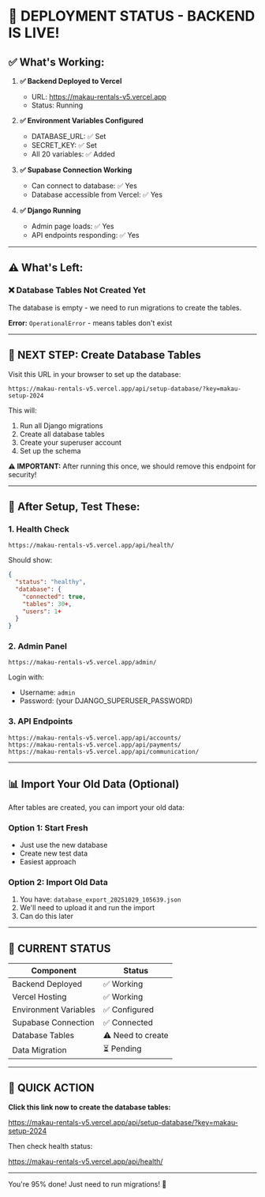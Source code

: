 # 🎉 DEPLOYMENT STATUS - BACKEND IS LIVE!

## ✅ What's Working:

1. **✅ Backend Deployed to Vercel**
   - URL: https://makau-rentals-v5.vercel.app
   - Status: Running

2. **✅ Environment Variables Configured**
   - DATABASE_URL: ✅ Set
   - SECRET_KEY: ✅ Set
   - All 20 variables: ✅ Added

3. **✅ Supabase Connection Working**
   - Can connect to database: ✅ Yes
   - Database accessible from Vercel: ✅ Yes

4. **✅ Django Running**
   - Admin page loads: ✅ Yes
   - API endpoints responding: ✅ Yes

---

## ⚠️ What's Left:

### ❌ Database Tables Not Created Yet

The database is empty - we need to run migrations to create the tables.

**Error:** `OperationalError` - means tables don't exist

---

## 🔧 NEXT STEP: Create Database Tables

Visit this URL in your browser to set up the database:

```
https://makau-rentals-v5.vercel.app/api/setup-database/?key=makau-setup-2024
```

This will:
1. Run all Django migrations
2. Create all database tables
3. Create your superuser account
4. Set up the schema

**⚠️ IMPORTANT:** After running this once, we should remove this endpoint for security!

---

## 🧪 After Setup, Test These:

### 1. Health Check
```
https://makau-rentals-v5.vercel.app/api/health/
```

Should show:
```json
{
  "status": "healthy",
  "database": {
    "connected": true,
    "tables": 30+,
    "users": 1+
  }
}
```

### 2. Admin Panel
```
https://makau-rentals-v5.vercel.app/admin/
```

Login with:
- Username: `admin`
- Password: (your DJANGO_SUPERUSER_PASSWORD)

### 3. API Endpoints
```
https://makau-rentals-v5.vercel.app/api/accounts/
https://makau-rentals-v5.vercel.app/api/payments/
https://makau-rentals-v5.vercel.app/api/communication/
```

---

## 📊 Import Your Old Data (Optional)

After tables are created, you can import your old data:

### Option 1: Start Fresh
- Just use the new database
- Create new test data
- Easiest approach

### Option 2: Import Old Data
1. You have: `database_export_20251029_105639.json`
2. We'll need to upload it and run the import
3. Can do this later

---

## 🎯 CURRENT STATUS

| Component | Status |
|-----------|--------|
| Backend Deployed | ✅ Working |
| Vercel Hosting | ✅ Working |
| Environment Variables | ✅ Configured |
| Supabase Connection | ✅ Connected |
| Database Tables | ⚠️ Need to create |
| Data Migration | ⏳ Pending |

---

## 🚀 QUICK ACTION

**Click this link now to create the database tables:**

https://makau-rentals-v5.vercel.app/api/setup-database/?key=makau-setup-2024

Then check health status:

https://makau-rentals-v5.vercel.app/api/health/

---

You're 95% done! Just need to run migrations! 🎉

